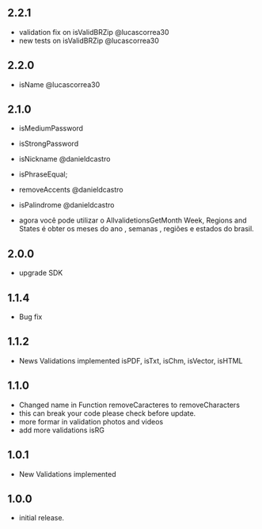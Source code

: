 ## 2.2.1
* validation fix on isValidBRZip @lucascorrea30
* new tests on isValidBRZip @lucascorrea30

## 2.2.0
* isName @lucascorrea30

## 2.1.0
*  isMediumPassword
*  isStrongPassword
*  isNickname @danieldcastro
*  isPhraseEqual;
*  removeAccents @danieldcastro 
*  isPalindrome @danieldcastro 

* agora você pode utilizar o AllvalidetionsGetMonth Week, Regions and States é obter
os meses do ano , semanas , regiões e estados do brasil. 

## 2.0.0

* upgrade SDK

## 1.1.4

* Bug fix

## 1.1.2

* News Validations implemented isPDF, isTxt, isChm, isVector, isHTML

## 1.1.0

* Changed name in  Function removeCaracteres to removeCharacters
* this can break your code please check before update.
* more formar in validation photos and videos 
* add more validations isRG

## 1.0.1

* New Validations implemented

## 1.0.0

* initial release.
